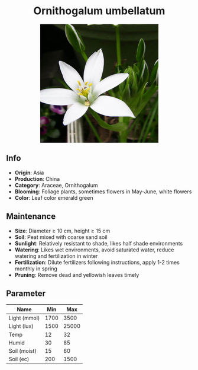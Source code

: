 <h1 align='center'>Ornithogalum umbellatum</h1>
<p align="center">
    <img 
        align='center'
        width='320'
        src="../images/ornithogalum umbellatum.png" 
        alt='Ornithogalum umbellatum' />
</p>

## Info

 - **Origin**: Asia
 - **Production**: China
 - **Category**: Araceae, Ornithogalum
 - **Blooming**: Foliage plants, sometimes flowers in May-June, white flowers
 - **Color**: Leaf color emerald green

## Maintenance

 - **Size**: Diameter ≥ 10 cm, height ≥ 15 cm
 - **Soil**: Peat mixed with coarse sand soil
 - **Sunlight**: Relatively resistant to shade, likes half shade environments
 - **Watering**: Likes wet environments, avoid saturated water, reduce watering and fertilization in winter
 - **Fertilization**: Dilute fertilizers following instructions,  apply 1-2 times monthly in spring
 - **Pruning**: Remove dead and yellowish leaves timely

## Parameter

| Name         | Min  | Max   |
|--------------|------|-------|
| Light (mmol) | 1700 | 3500  |
| Light (lux)  | 1500 | 25000 |
| Temp         | 12    | 32    |
| Humid        | 30   | 85    |
| Soil (moist) | 15   | 60    |
| Soil (ec)    | 200  | 1500  |